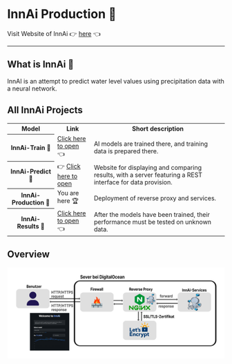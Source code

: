 # InnAi Production 🚀

Visit Website of InnAi 👉 <a href="https://innai.de">here</a> 👈

<hr>

## What is InnAi 🌊
InnAI is an attempt to predict water level values using precipitation data with a neural network.

## All InnAi Projects
<table>
    <tr>
        <th>Model</th>
        <th>Link</th>
        <th>Short description</th>
    </tr>
    <tr>
        <th>InnAi-Train 🏃</th>
        <td><a href="https://github.com/bauerjakob/innai-train">Click here to open</a> 👈</td>
        <td>AI models are trained there, and training data is prepared there.</td>
    </tr>
    <tr>
        <th>InnAi-Predict 🎯</th>
        <td>👉 <a href="https://github.com/bauerjakob/innai-predict">Click here to open</a></td>
        <td>Website for displaying and comparing results, with a server featuring a REST interface for data provision.</td>
    </tr>
    <tr>
        <th>InnAi-Production 🚀</th>
        <td>You are here 🏆</td>
        <td>Deployment of reverse proxy and services.</td>
    </tr>
    <tr>
        <th>InnAi-Results 👀</th>
        <td><a href="https://github.com/bauerjakob/innai-results">Click here to open</a> 👈</td>
        <td>After the models have been trained, their performance must be tested on unknown data.</td>
    </tr>
</table>

## Overview
<p align="center">
    <img src="./images/overview.svg" width="700" />
</p>